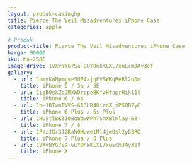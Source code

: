 ```yaml
---
layout: produk-casinghp
title: Pierce The Veil Misadventures iPhone Case
categories: apple

# Produk
product-title: Pierce The Veil Misadventures iPhone Case
harga: 90000
sku: hn-2586
image-drive: 1VXvNYG7Sa-GUYDnkKLXL7xuEcmJAy3ef
gallery:
  - url: 1hmyKWMpmgveSUP4zjqPVSWKqBeRl2u0m
    title: iPhone 5 / 5s / SE
  - url: 1igBOskZpJMXWDrppeBKfvHfaprHik11l
    title: iPhone 6 / 6s
  - url: 1n-JDTwnTVVS-613LR40izdX_iP5QB7yG
    title: iPhone 6 Plus / 6s Plus
  - url: 1HU5tlBK3IOBoWbwWPhTShXBlNlay-68-
    title: iPhone 7 / 8
  - url: 1PazJQr3J2RaNQHuwetMl4jeQsl2yD3RQ
    title: iPhone 7 Plus / 8 Plus
  - url: 1VXvNYG7Sa-GUYDnkKLXL7xuEcmJAy3ef
    title: iPhone X
---
```

